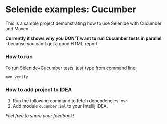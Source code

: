 Selenide examples: Cucumber
========================

This is a sample project demonstrating how to use Selenide with Cucumber and Maven.

**Currently it shows why you DON'T want to run Cucumber tests in parallel** : because you can't get a good HTML report.

### How to run

To run Selenide+Cucumber tests, just type from command line:

```
mvn verify
```

### How to add project to IDEA

1. Run the following command to fetch dependencies: `mvn`
2. Add module `cucumber.iml` to your Intellij IDEA.


_Feel free to share your feedback!_
